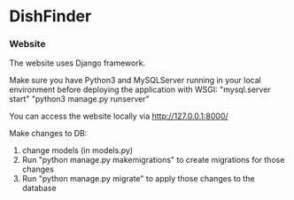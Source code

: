# DishFinder

### Website

The website uses Django framework.

Make sure you have Python3 and MySQLServer running in your local environment before deploying the application with WSGI:
"mysql.server start"
"python3 manage.py runserver"

You can access the website locally via http://127.0.0.1:8000/

Make changes to DB:
1. change models (in models.py)
2. Run "python manage.py makemigrations" to create migrations for those changes
3. Run "python manage.py migrate" to apply those changes to the database